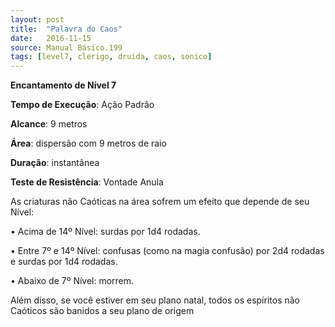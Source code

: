 ```yaml
---
layout: post
title:  "Palavra do Caos"
date:   2016-11-15
source: Manual Básico.199
tags: [level7, clerigo, druida, caos, sonico]
---
```


**Encantamento de Nível 7**

**Tempo de Execução**: Ação Padrão

**Alcance**: 9 metros

**Área**: dispersão com 9 metros de raio

**Duração**: instantânea

**Teste de Resistência**: Vontade Anula

As criaturas não Caóticas na área sofrem um efeito que depende de seu Nível:

• Acima de 14º Nível: surdas por 1d4 rodadas.

• Entre 7º e 14º Nível: confusas (como na magia confusão) por 2d4 rodadas e surdas por 1d4 rodadas.

• Abaixo de 7º Nível: morrem.

Além disso, se você estiver em seu plano natal, todos os espíritos não Caóticos são banidos a seu plano de origem